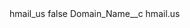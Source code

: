 <?xml version="1.0" encoding="UTF-8"?>
<CustomMetadata xmlns="http://soap.sforce.com/2006/04/metadata" xmlns:xsi="http://www.w3.org/2001/XMLSchema-instance" xmlns:xsd="http://www.w3.org/2001/XMLSchema">
    <label>hmail_us</label>
    <protected>false</protected>
    <values>
        <field>Domain_Name__c</field>
        <value xsi:type="xsd:string">hmail.us</value>
    </values>
</CustomMetadata>
